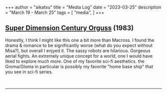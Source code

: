 +++
author = "aikatsu"
title = "Media Log"
date = "2023-03-25"
description = "March 19 - March 25"
tags = [
    "media",
]
+++

## [Super Dimension Century Orguss](https://anidb.net/anime/1039) (1983)

Honestly, I think I might like this one a bit more than Macross. I found the drama & romance to be significantly worse (what do you expect without Misa?), but overall I enjyed it. The sassy robots are hilarious. Gorgeous aerial fights. An extremely unique concept for a world, one I would have liked to explore much more. One of my favorite sci-fi aesthetics. the Groma/Gloma in particular is possibly my favorite "home base ship" that you see in sci-fi series.

<br>

---

<br>






